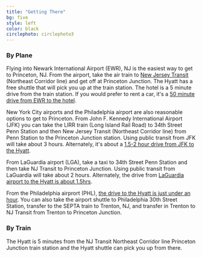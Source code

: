 ```yaml
---
title: "Getting There"
bg: five
style: left
color: black
circlephoto: circlephoto3
---
```

### By Plane

Flying into Newark International Airport (EWR), NJ is the easiest way to get to Princeton, NJ. From the airport, take the air train to [New Jersey Transit](http://www.njtransit.com/sf/sf_servlet.srv?hdnPageAction=TrainTo) (Northeast Corridor line) and get off at Princeton Junction. The Hyatt has a free shuttle that will pick you up at the train station. The hotel is a 5 minute drive from the train station. If you would prefer to rent a car, it's a [50 minute drive from EWR to the hotel](https://www.google.com/maps/dir/Newark+Liberty+International+Airport,+3+Brewster+Rd,+Newark,+NJ+07114/Hyatt+Regency+Princeton,+102+Carnegie+Center+Dr,+Princeton,+NJ+08540/@40.4794261,-74.6900518,10z/data=!3m1!4b1!4m14!4m13!1m5!1m1!1s0x89c252e1c5ec0cef:0xb3f3b437c5d7f286!2m2!1d-74.1744624!2d40.6895314!1m5!1m1!1s0x89c3e12914b215eb:0x79b8adf634c2203b!2m2!1d-74.644323!2d40.323884!3e0). 

New York City airports and the Philadelphia airport are also reasonable options to get to Princeton. From John F. Kennedy International Airport (JFK) you can take the LIRR train (Long Island Rail Road) to 34th Street Penn Station and then New Jersey Transit (Northeast Corridor line) from Penn Station to the Princeton Junction station. Using public transit from JFK will take about 3 hours. Alternately, it's about a [1.5-2 hour drive from JFK to the Hyatt](https://www.google.com/maps/dir/JFK+International+Airport,+New+York,+NY/Hyatt+Regency+Princeton,+102+Carnegie+Center+Dr,+Princeton,+NJ+08540/@40.494894,-74.4918902,10z/data=!3m1!4b1!4m14!4m13!1m5!1m1!1s0x89c26650d5404947:0xec4fb213489f11f0!2m2!1d-73.7781391!2d40.6413111!1m5!1m1!1s0x89c3e12914b215eb:0x79b8adf634c2203b!2m2!1d-74.644323!2d40.323884!3e0). 

From LaGuardia airport (LGA), take a taxi to 34th Street Penn Station and then take NJ Transit to Princeton Junction. Using public transit from LaGuardia will take about 2 hours. Alternately, the drive from [LaGuardia airport to the Hyatt is about 1.5hrs](https://www.google.com/maps/dir/LaGuardia+Airport,+New+York,+NY/Hyatt+Regency+Princeton,+102+Carnegie+Center+Dr,+Princeton,+NJ+08540/@40.599346,-74.5398035,10z/data=!3m1!4b1!4m14!4m13!1m5!1m1!1s0x89c25f8983424db5:0x772fc4660e9666b3!2m2!1d-73.8739659!2d40.7769271!1m5!1m1!1s0x89c3e12914b215eb:0x79b8adf634c2203b!2m2!1d-74.644323!2d40.323884!3e0). 

From the Philadelphia airprort (PHL), [the drive to the Hyatt is just under an hour](https://www.google.com/maps/dir/Philadelphia+International+Airport,+Essington+Ave,+Philadelphia,+PA/Hyatt+Regency+Princeton,+102+Carnegie+Center+Dr,+Princeton,+NJ+08540/@40.0966717,-75.2832268,10z/data=!3m1!4b1!4m14!4m13!1m5!1m1!1s0x89c6c46660a9832f:0x3e2e15944637d3d8!2m2!1d-75.2424229!2d39.8743959!1m5!1m1!1s0x89c3e12914b215eb:0x79b8adf634c2203b!2m2!1d-74.644323!2d40.323884!3e0). You can also take the airport shuttle to Philadelphia 30th Street Station, transfer to the SEPTA train to Trenton, NJ, and transfer in Trenton to NJ Transit from Trenton to Princeton Junction. 

### By Train

The Hyatt is 5 minutes from the NJ Transit Northeast Corridor line Princeton Junction train station and the Hyatt shuttle can pick you up from there.
